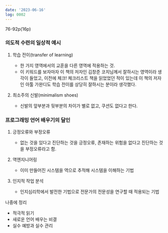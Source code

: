 ```yaml
---
date: '2023-06-16'
log: 0002
---
```


76-92p(16p)

### 의도적 수련의 일상적 예시

1. 학습 전이(transfer of learning)
	- 한 가지 영역에서의 교훈을 다른 영역에 적용하는 것.
	- 이 키워드를 보자마자 이 책의 저자인 김창준 코치님께서 잘하시는 영역이라 생각이 들었고, 이전에 체크! 체크리스트 책을 읽었었던 적이 있는데 이 책의 저자인 아툴 가완디도 학습 전이를 상당히 잘하시는 분이라 생각했다.


2. 최소주의 신발(minimalism shoes)
	- 신발의 앞부분과 뒷부분의 차이가 별로 없고, 쿠션도 없다고 한다.


### 프로그래밍 언어 배우기의 달인

1. 긍정오류와 부정오류
	- 없는 것을 있다고 진단하는 것을 긍정오류, 존재하는 위험을 없다고 진단하는 것을 부정오류라고 함.


2. 역엔지니어링
	- 이미 만들어진 시스템을 역으로 추적해 시스템을 이해하는 기법


3. 인지적 작업 분석
	- 인지심리학에서 발전한 기법으로 전문가의 전문성을 연구할 때 적용되는 기법

나중에 정리

- 적극적 읽기
- 새로운 언어 배우는 비결
- 실수 예방과 실수 관리